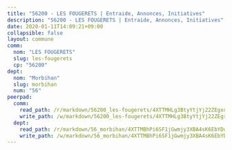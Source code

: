```yaml
---
title: "56200 - LES FOUGERETS | Entraide, Annonces, Initiatives"
description: "56200 - LES FOUGERETS | Entraide, Annonces, Initiatives"
date: 2020-01-11T14:09:21+09:00
collapsible: false
layout: commune
comm:
  nom: "LES FOUGERETS"
  slug: les-fougerets
  cp: "56200"
dept:
  nom: "Morbihan"
  slug: morbihan
  num: "56"
peerpad:
  comm:
    read_path: /r/markdown/56200_les-fougerets/4XTTMHLg3BtyYtjYj22ZEgxqP2PuRhXcMLaA2kfUknh3GqVq2
    write_path: /w/markdown/56200_les-fougerets/4XTTMHLg3BtyYtjYj22ZEgxqP2PuRhXcMLaA2kfUknh3GqVq2-K3TgTqSNDiXVA7rWm7KHoeCaEPsmtpS2eRSkHsFdYhd8uu4qdLjmVpwuHR5yFH9svhiG5LKL1EA6gfP6UsE8PtgpmKneA2dsEcCxWnwpWnTUZgmmMBWKSyZo5NtdMZ9WGhAsSPk4
  dept:
    read_path: /r/markdown/56_morbihan/4XTTMBhPi6SF1jGwmjy3XBA4sK6EbYDun44EYwF3irZ7aBa5U
    write_path: /w/markdown/56_morbihan/4XTTMBhPi6SF1jGwmjy3XBA4sK6EbYDun44EYwF3irZ7aBa5U-K3TgV3HyhWtqSpmJ2GGLPRtHigVTcxkFRVLMX5R66UyRAN55PNUQgmTNwaDuJmWps9EVWQzncDySYbA7Pg7qEdRXsayrZysPHK4HeKM3FG1U8vQvyUvaDoFo4L4Z8coFC71q4zES
---
```


